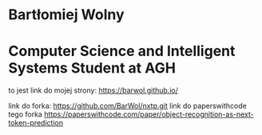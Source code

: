 # Bartłomiej Wolny

# Computer Science and Intelligent Systems Student at AGH
to jest link do mojej strony: https://barwol.github.io/

link do forka: https://github.com/BarWol/nxtp.git
link do paperswithcode tego forka https://paperswithcode.com/paper/object-recognition-as-next-token-prediction
